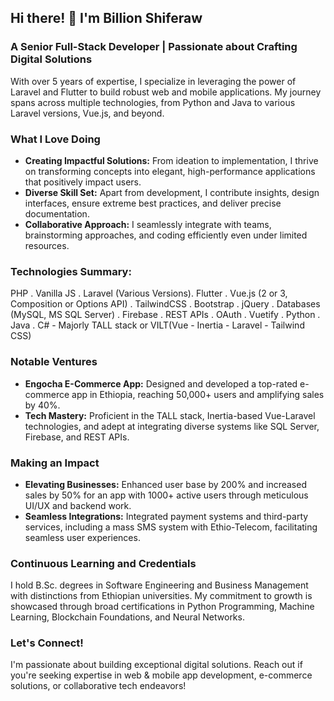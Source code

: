 ## Hi there! 👋 I'm Billion Shiferaw 

### A Senior Full-Stack Developer | Passionate about Crafting Digital Solutions

With over 5 years of expertise, I specialize in leveraging the power of Laravel and Flutter to build robust web and mobile applications. My journey spans across multiple technologies, from Python and Java to various Laravel versions, Vue.js, and beyond.

### What I Love Doing

- **Creating Impactful Solutions:** From ideation to implementation, I thrive on transforming concepts into elegant, high-performance applications that positively impact users.
- **Diverse Skill Set:** Apart from development, I contribute insights, design interfaces, ensure extreme best practices, and deliver precise documentation.
- **Collaborative Approach:** I seamlessly integrate with teams, brainstorming approaches, and coding efficiently even under limited resources.

### Technologies Summary:
PHP . Vanilla JS . Laravel (Various Versions). Flutter . Vue.js (2 or 3, Composition or Options API) . TailwindCSS . Bootstrap . jQuery . Databases (MySQL, MS SQL Server) . Firebase . REST APIs . OAuth . Vuetify . Python . Java . C# - Majorly TALL stack or VILT(Vue - Inertia -  Laravel - Tailwind CSS)

### Notable Ventures

- **Engocha E-Commerce App:** Designed and developed a top-rated e-commerce app in Ethiopia, reaching 50,000+ users and amplifying sales by 40%.
- **Tech Mastery:** Proficient in the TALL stack, Inertia-based Vue-Laravel technologies, and adept at integrating diverse systems like SQL Server, Firebase, and REST APIs.

### Making an Impact

- **Elevating Businesses:** Enhanced user base by 200% and increased sales by 50% for an app with 1000+ active users through meticulous UI/UX and backend work.
- **Seamless Integrations:** Integrated payment systems and third-party services, including a mass SMS system with Ethio-Telecom, facilitating seamless user experiences.

### Continuous Learning and Credentials

I hold B.Sc. degrees in Software Engineering and Business Management with distinctions from Ethiopian universities. My commitment to growth is showcased through broad certifications in Python Programming, Machine Learning, Blockchain Foundations, and Neural Networks.

### Let's Connect!

I'm passionate about building exceptional digital solutions. Reach out if you're seeking expertise in web & mobile app development, e-commerce solutions, or collaborative tech endeavors!

<!--- - 📫 How to reach me: [linktree](https://linktr.ee/billionshiferaw) --->

<!---
billishe/billishe is a ✨ special ✨ repository because its `README.md` (this file) appears on your GitHub profile.
You can click the Preview link to take a look at your changes.
--->
